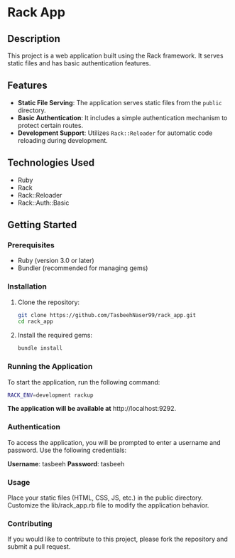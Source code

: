 # Rack App

## Description
This project is a web application built using the Rack framework. It serves static files and has basic authentication features.

## Features
- **Static File Serving**: The application serves static files from the `public` directory.
- **Basic Authentication**: It includes a simple authentication mechanism to protect certain routes.
- **Development Support**: Utilizes `Rack::Reloader` for automatic code reloading during development.

## Technologies Used
- Ruby
- Rack
- Rack::Reloader
- Rack::Auth::Basic

## Getting Started

### Prerequisites
- Ruby (version 3.0 or later)
- Bundler (recommended for managing gems)

### Installation
1. Clone the repository:
   ```bash
   git clone https://github.com/TasbeehNaser99/rack_app.git
   cd rack_app
2. Install the required gems:
   ```bash
   bundle install
### Running the Application
To start the application, run the following command:

   ```bash
   RACK_ENV=development rackup
   ```


**The application will be available at** http://localhost:9292.

### Authentication
To access the application, you will be prompted to enter a username and password. Use the following credentials:

**Username**: tasbeeh
**Password**: tasbeeh
### Usage
Place your static files (HTML, CSS, JS, etc.) in the public directory.
Customize the lib/rack_app.rb file to modify the application behavior.
### Contributing
If you would like to contribute to this project, please fork the repository and submit a pull request.   
